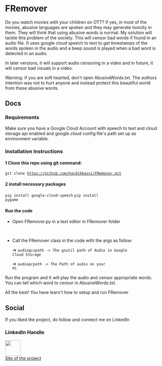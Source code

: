 # FRemover


Do you watch movies with your children  on OTT? If yes, in most of the movies, abusive languages are spoken and they may generate toxicity in them. They will think that using abusive words is normal. My solution will tackle this problem of the society. This will censor bad words if found in an audio file. It uses google cloud speech to text to get timestamps of the words spoken in the audio and a beep sound is played when a bad word is detected in an audio. 

In later versions, it will support audio censoring in a video and in future, it will censor bad visuals in a video. 

Warning: if you are soft hearted, don't open AbusiveWords.txt. The authors intention was not to hurt anyone and instead protect this beautiful world from these abusive words.

## Docs 

### Requirements

Make sure you have a Google Cloud Account with speech to text and cloud storage api enabled and google cloud config file's path set up as environment variable. 

### Installation Instructions

#### 1 Clone this repo using git command:

<code>git clone https://github.com/hardikbassi/FRemover.git</code>

#### 2 install necessary packages

<code>pip install google-cloud-speech</code>
<code>pip install pygame</code>

#### Run the code

- Open FRemover.py in a text editor in FRemover folder
<br>

- Call the FRemover class in the code with the args as follow:


    => <code>audiogcspath -> The gsutil path of Audio in Google Cloud Storage</code>

    => <code>audiopcpath -> The Path of audio on your PC</code>


Run the program and It will play the audio and censor appropriate words. You can tell which word to censor in AbusiveWords.txt.

All the best! You have learn't how to setup and run FRemover

## Social

If you liked the project, do follow and connect me on LinkedIn

### LinkedIn Handle 

<a href="https://www.linkedin.com/in/hardik-bassi-168930222/"><img src="https://cdn-icons.flaticon.com/png/512/3536/premium/3536569.png?token=exp=1637675076~hmac=4b70fe2333306af6d54bd9a5d7d4d029" width="50px" height="50px"></a>
<br>
<a href="https://hardikbassi.github.io/FRemover">Site of the project</a>


